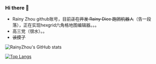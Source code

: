 ### Hi there 👋
- Rainy Zhou github账号，目前~~正在开发 Rainy Dice 跑团机器人~~（告一段落），正在实现hexgrid六角格地图编辑器。。。
- 高三党（很水）。。
- ~~该摸了~~

![RainyZhou's GitHub stats](https://github-readme-stats.vercel.app/api?username=raininboat&show_icons=true&theme=radical)


[![Top Langs](https://github-readme-stats.vercel.app/api/top-langs?username=raininboat)](https://github.com/anuraghazra/github-readme-stats)


<!--
**raininboat/raininboat** is a ✨ _special_ ✨ repository because its `README.md` (this file) appears on your GitHub profile.

Here are some ideas to get you started:

- 🔭 I’m currently working on ...
- 🌱 I’m currently learning ...
- 👯 I’m looking to collaborate on ...
- 🤔 I’m looking for help with ...
- 💬 Ask me about ...
- 📫 How to reach me: ...
- 😄 Pronouns: ...
- ⚡ Fun fact: ...
-->
